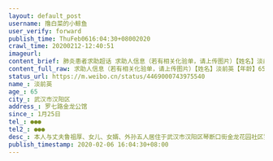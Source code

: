 ```yaml
---
layout: default_post
username: 撸白菜的小鲸鱼
user_verify: forward
publish_time: ThuFeb0616:04:30+08002020
crawl_time: 20200212-12:40:51
imageurl: 
content_brief: 肺炎患者求助超话 求助人信息（若有相关化验单，请上传图片）【姓名】淡前英【年龄】65【所在城市】武汉市汉阳区【所在小区、社区】罗七路金龙公馆【患病时间】1月25日【联系方式】●●●【其他紧急联系人】●●●【病情描述】 本人与丈夫鲁祖厚、女儿、女婿、外孙五人居住于武 ...全文
content_full_raw: 求助人信息（若有相关化验单，请上传图片）【姓名】淡前英【年龄】65【所在城市】武汉市汉阳区【所在小区、社区】罗七路金龙公馆【患病时间】1月25日【联系方式】●●●【其他紧急联系人】●●●【病情描述】本人与丈夫鲁祖厚、女儿、女婿、外孙五人居住于武汉市汉阳区琴断口街金龙花园社区罗七北路金龙公馆1栋1003室，丈夫鲁祖厚因双肺感染，于2月6日上午11点刚刚去世。他从1月24号开始低烧、乏力、腹泻（2016年9月做过心脏支架手术，有高血压），按社区安排2月1日到武汉市汉阳医院检查，医院诊断为双肺感染，双肺见散在斑片状磨玻璃影，超敏C反应蛋白高达74.75，一边每天早晨排队在汉阳医院打针，时间长达6、7小时，一边等待社区通知进行核酸试纸检查，病情在每日奔波中逐渐加重，2月4日接到社区通知进行了核酸试纸检查，2月5日呼吸困难，上厕所时摔倒，经与所在社区及各个医院联系，均因核酸结果未出拒收，直至今天上午无法行动，在家中去世。本人有高血压病史，1月25日开始呕吐、乏力，2月1日在武汉市汉阳医院查血、CT检查，诊断为双肺感染，双肺见散在斑片状磨玻璃影，超敏C反应蛋白高达21.87；女儿鲁静2月1日在武汉市汉阳医院确诊双肺感染，双肺见散在斑片状磨玻璃影，超敏C反应蛋白高达44.68，诊断资料均附上，我们两人已打三天点滴，目前呼吸非常困难，全身无力，急需入院治疗。我们三人于2月4日在武汉市汉阳医院做了核酸检查，目前检查结果未明。女婿朱凯自我们三人1月24日发病后，因社区无法安排车辆送我们就医，一直跟我们在密切接触，接送我们每天往返于武汉市汉阳医院检查、打针，外孙朱梓鑫1月30日才被我们送到位于汉阳赫山路赫山家园的亲家家中，女婿，外孙作为密切接触者尚未进行医学检查，也存在重大的安全隐患。我丈夫因得不到正常治疗而在家离世，我们被迫相互感染，悲愤难平！我们这个家庭在这种情况下万般绝望！急切请求让我的家人能够住院治疗保命！
status_url: https://m.weibo.cn/status/4469000743975540
name_: 淡前英
age_: 65
city_: 武汉市汉阳区
address_: 罗七路金龙公馆
since_: 1月25日
tel_: ●●●
tel2_: ●●●
desc_: 本人与丈夫鲁祖厚、女儿、女婿、外孙五人居住于武汉市汉阳区琴断口街金龙花园社区罗七北路金龙公馆1栋1003室，丈夫鲁祖厚因双肺感染，于2月6日上午11点刚刚去世。他从1月24号开始低烧、乏力、腹泻（2016年9月做过心脏支架手术，有高血压），按社区安排2月1日到武汉市汉阳医院检查，医院诊断为双肺感染，双肺见散在斑片状磨玻璃影，超敏C反应蛋白高达74.75，一边每天早晨排队在汉阳医院打针，时间长达6、7小时，一边等待社区通知进行核酸试纸检查，病情在每日奔波中逐渐加重，2月4日接到社区通知进行了核酸试纸检查，2月5日呼吸困难，上厕所时摔倒，经与所在社区及各个医院联系，均因核酸结果未出拒收，直至今天上午无法行动，在家中去世。本人有高血压病史，1月25日开始呕吐、乏力，2月1日在武汉市汉阳医院查血、CT检查，诊断为双肺感染，双肺见散在斑片状磨玻璃影，超敏C反应蛋白高达21.87；女儿鲁静2月1日在武汉市汉阳医院确诊双肺感染，双肺见散在斑片状磨玻璃影，超敏C反应蛋白高达44.68，诊断资料均附上，我们两人已打三天点滴，目前呼吸非常困难，全身无力，急需入院治疗。我们三人于2月4日在武汉市汉阳医院做了核酸检查，目前检查结果未明。女婿朱凯自我们三人1月24日发病后，因社区无法安排车辆送我们就医，一直跟我们在密切接触，接送我们每天往返于武汉市汉阳医院检查、打针，外孙朱梓鑫1月30日才被我们送到位于汉阳赫山路赫山家园的亲家家中，女婿，外孙作为密切接触者尚未进行医学检查，也存在重大的安全隐患。我丈夫因得不到正常治疗而在家离世，我们被迫相互感染，悲愤难平！我们这个家庭在这种情况下万般绝望！急切请求让我的家人能够住院治疗保命！
publish_timestamp: 2020-02-06 16:04:30+08:00
---
```

